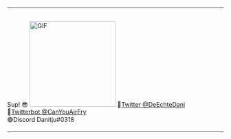   <hr> <br>
 Sup! 😎
<img alt="GIF" src="https://media.giphy.com/media/41xmKVhZI4Ymfr2rhT/giphy.gif" width = 200/>
🔵<a href="https://twitter.com/DeEchteDani" target="_blank">Twitter @DeEchteDani</a><br>
🤖<a href="https://twitter.com/CanYouAirfry" target="_blank">Twitterbot @CanYouAirFry</a><br>
🟣Discord Danitju#0318<br>

<hr>

